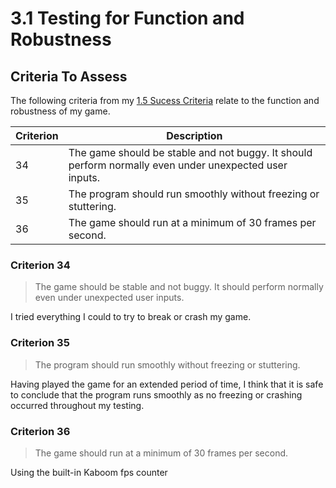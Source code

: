 # 3.1 Testing for Function and Robustness

## Criteria To Assess

The following criteria from my [1.5 Sucess Criteria](../analysis/1.5-success-criteria.md) relate to the function and robustness of my game.

| Criterion | Description                                                                                            |
| --------- | ------------------------------------------------------------------------------------------------------ |
| 34        | The game should be stable and not buggy. It should perform normally even under unexpected user inputs. |
| 35        | The program should run smoothly without freezing or stuttering.                                        |
| 36        | The game should run at a minimum of 30 frames per second.                                              |

### Criterion 34

> The game should be stable and not buggy. It should perform normally even under unexpected user inputs.

I tried everything I could to try to break or crash my game.

### Criterion 35

> The program should run smoothly without freezing or stuttering.

Having played the game for an extended period of time, I think that it is safe to conclude that the program runs smoothly as no freezing or crashing occurred throughout my testing.

### Criterion 36

> The game should run at a minimum of 30 frames per second.

Using the built-in Kaboom fps counter
